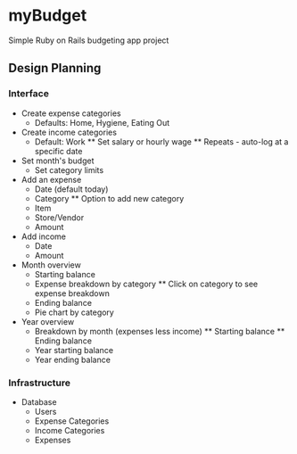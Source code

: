 # myBudget
Simple Ruby on Rails budgeting app project

## Design Planning
### Interface
* Create expense categories
  * Defaults: Home, Hygiene, Eating Out
* Create income categories
  * Default: Work
    ** Set salary or hourly wage
    ** Repeats - auto-log at a specific date
* Set month's budget
  * Set category limits
* Add an expense
  * Date (default today)
  * Category
    ** Option to add new category
  * Item
  * Store/Vendor
  * Amount
* Add income
  * Date
  * Amount
* Month overview
  * Starting balance
  * Expense breakdown by category
    ** Click on category to see expense breakdown
  * Ending balance
  * Pie chart by category
* Year overview
  * Breakdown by month (expenses less income)
    ** Starting balance
    ** Ending balance
  * Year starting balance
  * Year ending balance

### Infrastructure
* Database
  * Users
  * Expense Categories
  * Income Categories
  * Expenses
